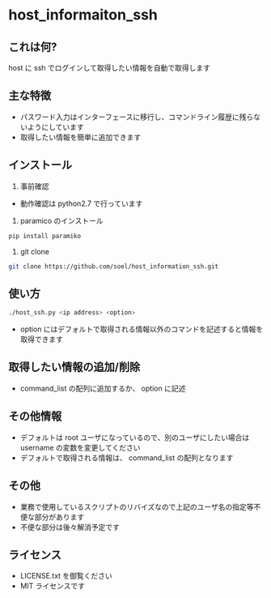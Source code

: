 host_informaiton_ssh
====================

## これは何?
host に ssh でログインして取得したい情報を自動で取得します

## 主な特徴
- パスワード入力はインターフェースに移行し、コマンドライン履歴に残らないようにしています
- 取得したい情報を簡単に追加できます

## インストール
1. 事前確認
  - 動作確認は python2.7 で行っています

1. paramico のインストール
  ```bash
  pip install paramiko
  ```

1. git clone
  ```bash
  git clone https://github.com/soel/host_information_ssh.git
  ```

## 使い方
  ```bash
  ./host_ssh.py <ip address> <option>
  ```
  - option にはデフォルトで取得される情報以外のコマンドを記述すると情報を取得できます

## 取得したい情報の追加/削除
- command_list の配列に追加するか、 option に記述

## その他情報
- デフォルトは root ユーザになっているので、別のユーザにしたい場合は username の変数を変更してください
- デフォルトで取得される情報は、 command_list の配列となります

## その他
- 業務で使用しているスクリプトのリバイズなので上記のユーザ名の指定等不便な部分があります
- 不便な部分は後々解消予定です

## ライセンス
- LICENSE.txt を御覧ください
- MIT ライセンスです

